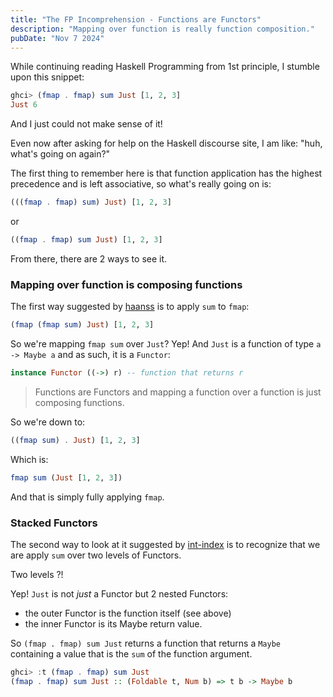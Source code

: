 ```yaml
---
title: "The FP Incomprehension - Functions are Functors"
description: "Mapping over function is really function composition."
pubDate: "Nov 7 2024"
---
```


While continuing reading Haskell Programming from 1st principle, I stumble upon
this snippet:

```haskell
ghci> (fmap . fmap) sum Just [1, 2, 3]
Just 6
```

And I just could not make sense of it!

Even now after asking for help on the Haskell discourse site, I am like: "huh, what's going on again?"

The first thing to remember here is that function application has the highest precedence and
is left associative, so what's really going on is:

```haskell
(((fmap . fmap) sum) Just) [1, 2, 3]
```

or

```haskell
((fmap . fmap) sum Just) [1, 2, 3]
```

From there, there are 2 ways to see it.

### Mapping over function is composing functions

The first way suggested by [haanss](https://discourse.haskell.org/t/understanding-evaluation-with-fmaps/10689/2?u=applequist) is to apply `sum` to `fmap`:

```haskell
(fmap (fmap sum) Just) [1, 2, 3]
```

So we're mapping `fmap sum` over `Just`? Yep! And `Just` is a function of type `a -> Maybe a` and as such, it is a `Functor`:

```haskell
instance Functor ((->) r) -- function that returns r
```

> Functions are Functors and mapping a function over a function is just composing functions.

So we're down to:

```haskell
((fmap sum) . Just) [1, 2, 3]
```

Which is:

```haskell
fmap sum (Just [1, 2, 3])
```

And that is simply fully applying `fmap`.

### Stacked Functors

The second way to look at it suggested by [int-index](https://discourse.haskell.org/t/understanding-evaluation-with-fmaps/10689/4?u=applequist) is to recognize that we are apply `sum` over
two levels of Functors.

Two levels ?!

Yep! `Just` is not _just_ a Functor but 2 nested Functors:

- the outer Functor is the function itself (see above)
- the inner Functor is its Maybe return value.

So `(fmap . fmap) sum Just` returns a function that returns a `Maybe` containing a value that is the `sum` of the function argument.

```haskell
ghci> :t (fmap . fmap) sum Just
(fmap . fmap) sum Just :: (Foldable t, Num b) => t b -> Maybe b
```
